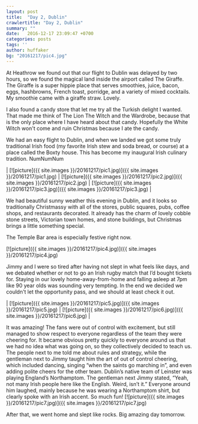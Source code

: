 ```yaml
---
layout: post
title:  "Day 2, Dublin"
crawlertitle: "Day 2, Dublin"
summary: ""
date:   2016-12-17 23:09:47 +0700
categories: posts
tags: ''
author: huffaker
bg: "20161217/pic4.jpg"
---
```


At Heathrow we found out that our flight to Dublin was delayed by two hours, so we found the magical land inside the airport called The Giraffe. The Giraffe is a super hippie place that serves smoothies, juice, bacon, eggs, hashbrowns, French toast, porridge, and a variety of mixed cocktails. My smoothie came with a giraffe straw. Lovely. 

I also found a candy store that let me try all the Turkish delight I wanted. That made me think of The Lion The Witch and the Wardrobe, because that is the only place where I have heard about that candy. Hopefully the White Witch won't come and ruin Christmas because I ate the candy.

We had an easy flight to Dublin, and when we landed we got some truly traditional Irish food (my favorite Irish stew and soda bread, or course) at a place called the Boxty house. This has become my inaugural Irish culinary tradition. NumNumNum
 
 | [![picture]({{ site.images }}/20161217/pic1.jpg)]({{ site.images }}/20161217/pic1.jpg) | [![picture]({{ site.images }}/20161217/pic2.jpg)]({{ site.images }}/20161217/pic2.jpg) | [![picture]({{ site.images }}/20161217/pic3.jpg)]({{ site.images }}/20161217/pic3.jpg) |
 
 We had beautiful sunny weather this evening in Dublin, and it looks so traditionally Christmassy with all of the stores, public squares, pubs, coffee shops, and restaurants decorated. It already has the charm of lovely cobble stone streets, Victorian town homes, and stone buildings, but Christmas brings a little something special.
 
  The Temple Bar area is especially festive right now.
 
 [![picture]({{ site.images }}/20161217/pic4.jpg)]({{ site.images }}/20161217/pic4.jpg)

Jimmy and I were so tired after having not slept in what feels like days, and we debated whether or not to go an Irish rugby match that I’d bought tickets for. Staying in our lovely home-away-from-home and falling asleep at 7pm like 90 year olds was sounding very tempting. In the end we decided we couldn't let the opportunity pass, and we should at least check it out. 

| [![picture]({{ site.images }}/20161217/pic5.jpg)]({{ site.images }}/20161217/pic5.jpg) |  [![picture]({{ site.images }}/20161217/pic6.jpg)]({{ site.images }}/20161217/pic6.jpg) |
  
It was amazing! The fans were out of control with excitement, but still managed to show respect to everyone regardless of the team they were cheering for. It became obvious pretty quickly to everyone around us that we had no idea what was going on, so they collectively decided to teach us. The people next to me told me about rules and strategy, while the gentleman next to Jimmy taught him the art of out of control cheering, which included dancing, singing “when the saints go marching in”, and even adding polite cheers for the other team. Dublin’s native team of Leinster was playing England’s Northamptom. The gentleman next Jimmy stated, “Yeah, not many Irish people here like the English. Weird, isn’t it.” Everyone around him laughed, mainly because he was wearing a Northamptom shirt, but clearly spoke with an Irish accent. So much fun!
 [![picture]({{ site.images }}/20161217/pic7.jpg)]({{ site.images }}/20161217/pic7.jpg)

 After that, we went home and slept like rocks. Big amazing day tomorrow.